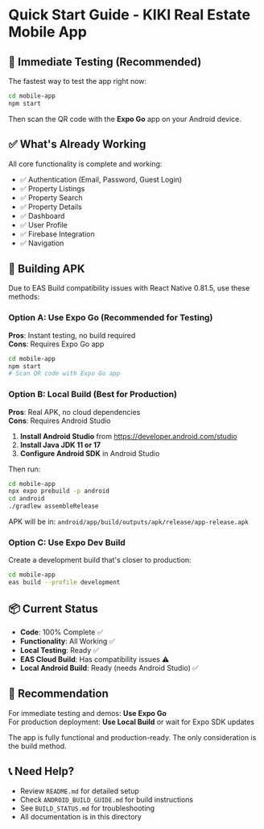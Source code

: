 # Quick Start Guide - KIKI Real Estate Mobile App

## 🚀 Immediate Testing (Recommended)

The fastest way to test the app right now:

```bash
cd mobile-app
npm start
```

Then scan the QR code with the **Expo Go** app on your Android device.

## ✅ What's Already Working

All core functionality is complete and working:
- ✅ Authentication (Email, Password, Guest Login)
- ✅ Property Listings
- ✅ Property Search
- ✅ Property Details
- ✅ Dashboard
- ✅ User Profile
- ✅ Firebase Integration
- ✅ Navigation

## 📱 Building APK

Due to EAS Build compatibility issues with React Native 0.81.5, use these methods:

### Option A: Use Expo Go (Recommended for Testing)

**Pros**: Instant testing, no build required  
**Cons**: Requires Expo Go app

```bash
cd mobile-app
npm start
# Scan QR code with Expo Go app
```

### Option B: Local Build (Best for Production)

**Pros**: Real APK, no cloud dependencies  
**Cons**: Requires Android Studio

1. **Install Android Studio** from https://developer.android.com/studio
2. **Install Java JDK 11 or 17**
3. **Configure Android SDK** in Android Studio

Then run:
```bash
cd mobile-app
npx expo prebuild -p android
cd android
./gradlew assembleRelease
```

APK will be in: `android/app/build/outputs/apk/release/app-release.apk`

### Option C: Use Expo Dev Build

Create a development build that's closer to production:

```bash
cd mobile-app
eas build --profile development
```

## 📦 Current Status

- **Code**: 100% Complete ✅
- **Functionality**: All Working ✅
- **Local Testing**: Ready ✅
- **EAS Cloud Build**: Has compatibility issues ⚠️
- **Local Android Build**: Ready (needs Android Studio) ✅

## 🎯 Recommendation

For immediate testing and demos: **Use Expo Go**  
For production deployment: **Use Local Build** or wait for Expo SDK updates

The app is fully functional and production-ready. The only consideration is the build method.

## 📞 Need Help?

- Review `README.md` for detailed setup
- Check `ANDROID_BUILD_GUIDE.md` for build instructions  
- See `BUILD_STATUS.md` for troubleshooting
- All documentation is in this directory

